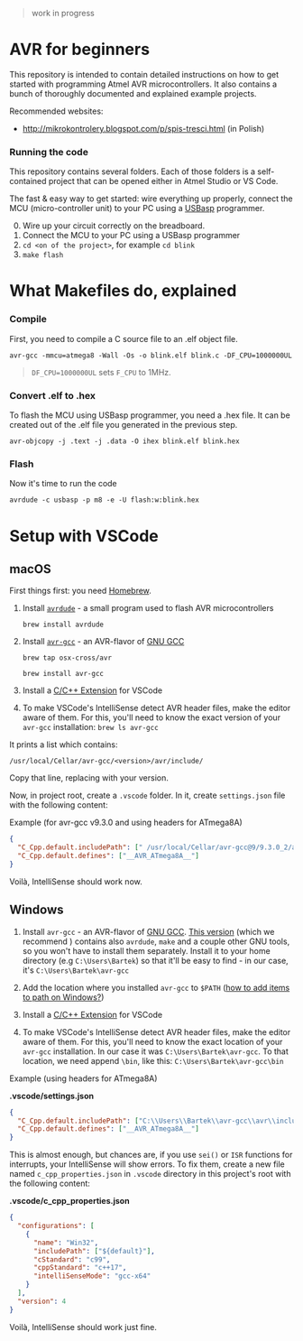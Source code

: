 > work in progress

# AVR for beginners

This repository is intended to contain detailed instructions on how to
get started with programming Atmel AVR microcontrollers. It also contains
a bunch of thoroughly documented and explained example projects.

Recommended websites:

- http://mikrokontrolery.blogspot.com/p/spis-tresci.html (in Polish)

### Running the code

This repository contains several folders. Each of those folders is
a self-contained project that can be opened either in Atmel Studio
or VS Code.

The fast & easy way to get started: wire everything up properly, connect
the MCU (micro-controller unit) to your PC using a [USBasp](https://www.fischl.de/usbasp) programmer.

0. Wire up your circuit correctly on the breadboard.
1. Connect the MCU to your PC using a USBasp programmer
2. `cd <on of the project>`, for example `cd blink`
3. `make flash`

# What Makefiles do, explained

### Compile

First, you need to compile a C source file to an .elf object file.

`avr-gcc -mmcu=atmega8 -Wall -Os -o blink.elf blink.c -DF_CPU=1000000UL `

> `DF_CPU=1000000UL` sets `F_CPU` to 1MHz.

### Convert .elf to .hex

To flash the MCU using USBasp programmer, you need a .hex file. It can be
created out of the .elf file you generated in the previous step.

`avr-objcopy -j .text -j .data -O ihex blink.elf blink.hex`

### Flash

Now it's time to run the code

`avrdude -c usbasp -p m8 -e -U flash:w:blink.hex`

# Setup with VSCode

## macOS

First things first: you need [Homebrew](https://brew.sh).

1. Install [`avrdude`](https://www.nongnu.org/avrdude) - a small program used to flash AVR microcontrollers

   `brew install avrdude`

2. Install [`avr-gcc`](https://gcc.gnu.org/wiki/avr-gcc) - an AVR-flavor of [GNU GCC](https://gcc.gnu.org)

   `brew tap osx-cross/avr`

   `brew install avr-gcc`

3. Install a [C/C++ Extension](https://marketplace.visualstudio.com/items?itemName=ms-vscode.cpptools) for VSCode

4. To make VSCode's IntelliSense detect AVR header files, make the editor aware of them.
   For this, you'll need to know the exact version of your `avr-gcc` installation:
   `brew ls avr-gcc`

It prints a list which contains:

```
/usr/local/Cellar/avr-gcc/<version>/avr/include/
```

Copy that line, replacing <version> with your version.

Now, in project root, create a `.vscode` folder. In it, create `settings.json`
file with the following content:

Example (for avr-gcc v9.3.0 and using headers for ATmega8A)

```json
{
  "C_Cpp.default.includePath": [" /usr/local/Cellar/avr-gcc@9/9.3.0_2/avr/include/"],
  "C_Cpp.default.defines": ["__AVR_ATmega8A__"]
}
```

Voilà, IntelliSense should work now.

## Windows

1. Install `avr-gcc` - an AVR-flavor of [GNU GCC](https://gcc.gnu.org).
   [This version](https://blog.zakkemble.net/avr-gcc-builds) (which we recommend ) contains
   also `avrdude`, `make` and a couple other GNU tools, so you won't have to install them
   separately. Install it to your home directory (e.g `C:\Users\Bartek`) so that it'll be easy
   to find - in our case, it's `C:\Users\Bartek\avr-gcc`

2. Add the location where you installed `avr-gcc` to `$PATH` ([how to add items to path on Windows?](https://helpdeskgeek.com/windows-10/add-windows-path-environment-variable))

3. Install a [C/C++ Extension](https://marketplace.visualstudio.com/items?itemName=ms-vscode.cpptools) for VSCode

4. To make VSCode's IntelliSense detect AVR header files, make the editor aware of them.
   For this, you'll need to know the exact location of your `avr-gcc` installation. In our case
   it was `C:\Users\Bartek\avr-gcc`. To that location, we need append `\bin`, like
   this: `C:\Users\Bartek\avr-gcc\bin`

Example (using headers for ATmega8A)

**.vscode/settings.json**

```json
{
  "C_Cpp.default.includePath": ["C:\\Users\\Bartek\\avr-gcc\\avr\\include"],
  "C_Cpp.default.defines": ["__AVR_ATmega8A__"]
}
```

This is almost enough, but chances are, if you use `sei()` or `ISR` functions for interrupts,
your IntelliSense will show errors. To fix them, create a new file named `c_cpp_properties.json`
in `.vscode` directory in this project's root with the following content:

**.vscode/c_cpp_properties.json**

```json
{
  "configurations": [
    {
      "name": "Win32",
      "includePath": ["${default}"],
      "cStandard": "c99",
      "cppStandard": "c++17",
      "intelliSenseMode": "gcc-x64"
    }
  ],
  "version": 4
}
```

Voilà, IntelliSense should work just fine.
